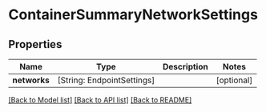 # ContainerSummaryNetworkSettings

## Properties
Name | Type | Description | Notes
------------ | ------------- | ------------- | -------------
**networks** | [String: EndpointSettings] |  | [optional] 

[[Back to Model list]](../README.md#documentation-for-models) [[Back to API list]](../README.md#documentation-for-api-endpoints) [[Back to README]](../README.md)


